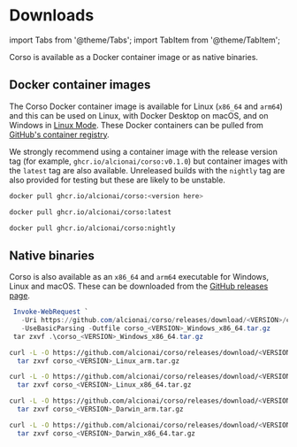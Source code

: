 # Downloads

import Tabs from '@theme/Tabs';
import TabItem from '@theme/TabItem';

Corso is available as a Docker container image or as native binaries.

## Docker container images

The Corso Docker container image is available for Linux (`x86_64` and `arm64`) and this can be used on Linux, with
Docker Desktop on macOS, and on Windows in
[Linux Mode](https://docs.microsoft.com/en-us/virtualization/windowscontainers/quick-start/quick-start-windows-10-linux).
These Docker containers can be pulled from [GitHub's container registry](https://github.com/alcionai/corso/pkgs/container/corso).

We strongly recommend using a container image with the release version tag (for example,
`ghcr.io/alcionai/corso:v0.1.0`) but container images with the `latest` tag are also available. Unreleased builds
with the `nightly` tag are also provided for testing but these are likely to be unstable.

<Tabs groupId="docker">
<TabItem value="release" label="Official Release">

  ```bash
  docker pull ghcr.io/alcionai/corso:<version here>
  ```

</TabItem>
<TabItem value="latest" label="Latest">

   ```bash
   docker pull ghcr.io/alcionai/corso:latest
   ```

</TabItem>
<TabItem value="nightly" label="Nightly (Unstable)">

   ```bash
   docker pull ghcr.io/alcionai/corso:nightly
   ```

</TabItem>
</Tabs>

## Native binaries

Corso is also available as an `x86_64` and `arm64` executable for Windows, Linux and macOS. These can be downloaded from
the [GitHub releases page](https://github.com/alcionai/corso/releases).

<Tabs groupId="download">
<TabItem value="win" label="Windows (Powershell)">

  ```powershell
   Invoke-WebRequest `
     -Uri https://github.com/alcionai/corso/releases/download/<VERSION>/corso_<VERSION>_Windows_x86_64.tar.gz `
     -UseBasicParsing -Outfile corso_<VERSION>_Windows_x86_64.tar.gz
   tar zxvf .\corso_<VERSION>_Windows_x86_64.tar.gz
  ```

</TabItem>
<TabItem value="linux-arm" label="Linux - arm64">

   ```bash
   curl -L -O https://github.com/alcionai/corso/releases/download/<VERSION>/corso_<VERSION>_Linux_arm64.tar.gz && \
     tar zxvf corso_<VERSION>_Linux_arm.tar.gz
   ```

</TabItem>
<TabItem value="linux-x86-64" label="Linux - x86_64">

   ```bash
   curl -L -O https://github.com/alcionai/corso/releases/download/<VERSION>/corso_<VERSION>_Linux_x86_64.tar.gz && \
     tar zxvf corso_<VERSION>_Linux_x86_64.tar.gz
   ```

</TabItem>
<TabItem value="macos-arm" label="macOS - arm64">

   ```bash
   curl -L -O https://github.com/alcionai/corso/releases/download/<VERSION>/corso_<VERSION>_Darwin_arm64.tar.gz && \
     tar zxvf corso_<VERSION>_Darwin_arm.tar.gz
   ```

</TabItem>
<TabItem value="macos-x86-64" label="macOS - x86_64">

   ```bash
   curl -L -O https://github.com/alcionai/corso/releases/download/<VERSION>/corso_<VERSION>_Darwin_x86_64.tar.gz && \
     tar zxvf corso_<VERSION>_Darwin_x86_64.tar.gz
   ```

</TabItem>
</Tabs>
